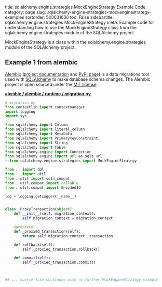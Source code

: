 title: sqlalchemy.engine.strategies MockEngineStrategy Example Code
category: page
slug: sqlalchemy-engine-strategies-mockenginestrategy-examples
sortorder: 500031030
toc: False
sidebartitle: sqlalchemy.engine.strategies MockEngineStrategy
meta: Example code for understanding how to use the MockEngineStrategy class from the sqlalchemy.engine.strategies module of the SQLAlchemy project.


MockEngineStrategy is a class within the sqlalchemy.engine.strategies module of the SQLAlchemy project.


## Example 1 from alembic
[Alembic](https://github.com/sqlalchemy/alembic)
([project documentation](https://alembic.sqlalchemy.org/) and
[PyPI page](https://pypi.org/project/alembic/))
is a data migrations tool used with [SQLAlchemy](/sqlalchemy.html) to make
database schema changes. The Alembic project is open sourced under the
[MIT license](https://github.com/sqlalchemy/alembic/blob/master/LICENSE).

[**alembic / alembic / runtime / migration.py**](https://github.com/sqlalchemy/alembic/blob/master/alembic/runtime/migration.py)

```python
# migration.py
from contextlib import contextmanager
import logging
import sys

from sqlalchemy import Column
from sqlalchemy import literal_column
from sqlalchemy import MetaData
from sqlalchemy import PrimaryKeyConstraint
from sqlalchemy import String
from sqlalchemy import Table
from sqlalchemy.engine import Connection
from sqlalchemy.engine import url as sqla_url
~~from sqlalchemy.engine.strategies import MockEngineStrategy

from .. import ddl
from .. import util
from ..util import sqla_compat
from ..util.compat import callable
from ..util.compat import EncodedIO

log = logging.getLogger(__name__)


class _ProxyTransaction(object):
    def __init__(self, migration_context):
        self.migration_context = migration_context

    @property
    def _proxied_transaction(self):
        return self.migration_context._transaction

    def rollback(self):
        self._proxied_transaction.rollback()

    def commit(self):
        self._proxied_transaction.commit()



## ... source file continues with no further MockEngineStrategy examples...

```

